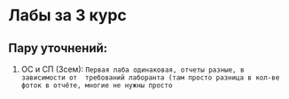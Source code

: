 # Лабы за 3 курс
## Пару уточнений:
1. ОС и СП (3сем): `Первая лаба одинаковая, отчеты разные, в зависимости от 
требований лаборанта (там просто разница в кол-ве фоток в отчёте, многие не нужны просто`